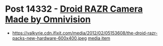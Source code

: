 # Post 14332 - [Droid RAZR Camera Made by Omnivision](https://www.ifixit.com/News/14332/droid-razr-camera-made-by-omnivision)

- https://valkyrie.cdn.ifixit.com/media/2012/02/05153608/the-droid-razr-packs-new-hardware-600x400.jpeg [media item](media-28380.md)